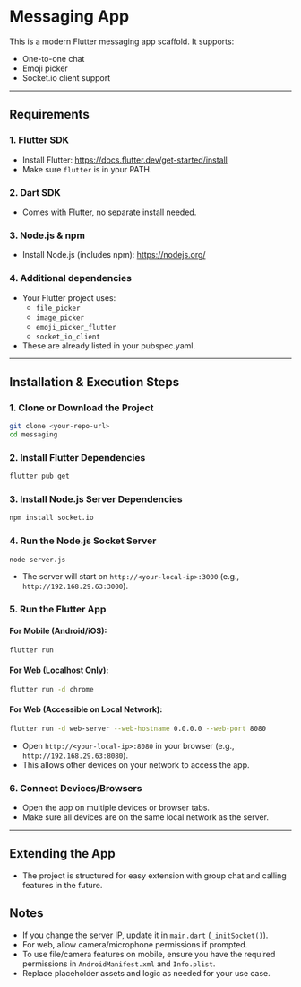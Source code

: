 # Messaging App

This is a modern Flutter messaging app scaffold. It supports:
- One-to-one chat
- Emoji picker
- Socket.io client support

---

## Requirements

### 1. Flutter SDK
- Install Flutter: https://docs.flutter.dev/get-started/install
- Make sure `flutter` is in your PATH.

### 2. Dart SDK
- Comes with Flutter, no separate install needed.

### 3. Node.js & npm
- Install Node.js (includes npm): https://nodejs.org/

### 4. Additional dependencies
- Your Flutter project uses:
  - `file_picker`
  - `image_picker`
  - `emoji_picker_flutter`
  - `socket_io_client`
- These are already listed in your pubspec.yaml.

---

## Installation & Execution Steps

### 1. Clone or Download the Project
```sh
git clone <your-repo-url>
cd messaging
```

### 2. Install Flutter Dependencies
```sh
flutter pub get
```

### 3. Install Node.js Server Dependencies
```sh
npm install socket.io
```

### 4. Run the Node.js Socket Server
```sh
node server.js
```
- The server will start on `http://<your-local-ip>:3000` (e.g., `http://192.168.29.63:3000`).

### 5. Run the Flutter App

#### For Mobile (Android/iOS):
```sh
flutter run
```

#### For Web (Localhost Only):
```sh
flutter run -d chrome
```

#### For Web (Accessible on Local Network):
```sh
flutter run -d web-server --web-hostname 0.0.0.0 --web-port 8080
```
- Open `http://<your-local-ip>:8080` in your browser (e.g., `http://192.168.29.63:8080`).
- This allows other devices on your network to access the app.

### 6. Connect Devices/Browsers
- Open the app on multiple devices or browser tabs.
- Make sure all devices are on the same local network as the server.

---

## Extending the App
- The project is structured for easy extension with group chat and calling features in the future.

## Notes
- If you change the server IP, update it in `main.dart` (`_initSocket()`).
- For web, allow camera/microphone permissions if prompted.
- To use file/camera features on mobile, ensure you have the required permissions in `AndroidManifest.xml` and `Info.plist`.
- Replace placeholder assets and logic as needed for your use case.
